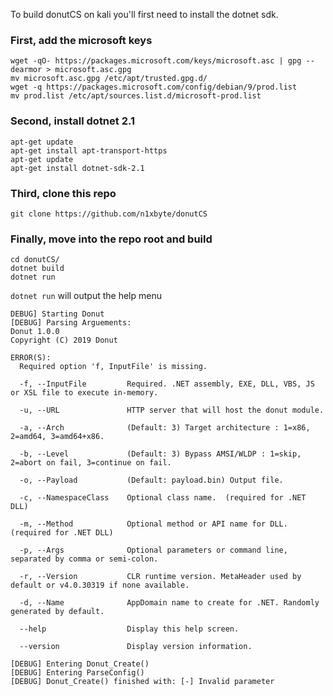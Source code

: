 

To build donutCS on kali you'll first need to install the dotnet sdk.  
  
### First, add the microsoft keys

``` 
wget -qO- https://packages.microsoft.com/keys/microsoft.asc | gpg --dearmor > microsoft.asc.gpg  
mv microsoft.asc.gpg /etc/apt/trusted.gpg.d/  
wget -q https://packages.microsoft.com/config/debian/9/prod.list  
mv prod.list /etc/apt/sources.list.d/microsoft-prod.list   
``` 
### Second, install dotnet 2.1  
```
apt-get update 
apt-get install apt-transport-https  
apt-get update  
apt-get install dotnet-sdk-2.1  
```
### Third, clone this repo  
```
git clone https://github.com/n1xbyte/donutCS  
```

### Finally, move into the repo root and build
```
cd donutCS/
dotnet build
dotnet run
```
  
`dotnet run` will output the help menu  
  
```
DEBUG] Starting Donut
[DEBUG] Parsing Arguements:
Donut 1.0.0
Copyright (C) 2019 Donut

ERROR(S):
  Required option 'f, InputFile' is missing.

  -f, --InputFile         Required. .NET assembly, EXE, DLL, VBS, JS or XSL file to execute in-memory.

  -u, --URL               HTTP server that will host the donut module.

  -a, --Arch              (Default: 3) Target architecture : 1=x86, 2=amd64, 3=amd64+x86.

  -b, --Level             (Default: 3) Bypass AMSI/WLDP : 1=skip, 2=abort on fail, 3=continue on fail.

  -o, --Payload           (Default: payload.bin) Output file.

  -c, --NamespaceClass    Optional class name.  (required for .NET DLL)

  -m, --Method            Optional method or API name for DLL. (required for .NET DLL)

  -p, --Args              Optional parameters or command line, separated by comma or semi-colon.

  -r, --Version           CLR runtime version. MetaHeader used by default or v4.0.30319 if none available.

  -d, --Name              AppDomain name to create for .NET. Randomly generated by default.

  --help                  Display this help screen.

  --version               Display version information.

[DEBUG] Entering Donut_Create()
[DEBUG] Entering ParseConfig()
[DEBUG] Donut_Create() finished with: [-] Invalid parameter
```
